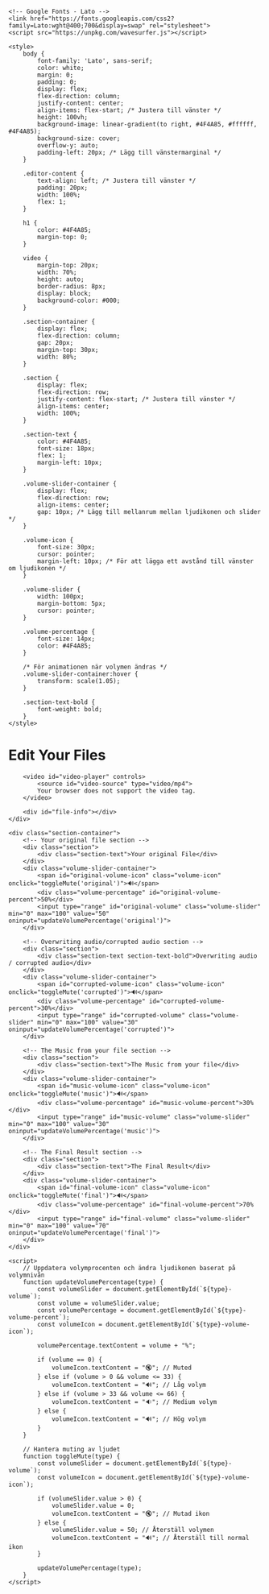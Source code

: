 <!DOCTYPE html>
<html lang="en">
<head>
    <meta charset="UTF-8">
    <meta name="viewport" content="width=device-width, initial-scale=1.0">
    <title>File Editor</title>

    <!-- Google Fonts - Lato -->
    <link href="https://fonts.googleapis.com/css2?family=Lato:wght@400;700&display=swap" rel="stylesheet">
    <script src="https://unpkg.com/wavesurfer.js"></script>

    <style>
        body {
            font-family: 'Lato', sans-serif;
            color: white;
            margin: 0;
            padding: 0;
            display: flex;
            flex-direction: column;
            justify-content: center;
            align-items: flex-start; /* Justera till vänster */
            height: 100vh;
            background-image: linear-gradient(to right, #4F4A85, #ffffff, #4F4A85);
            background-size: cover;
            overflow-y: auto;
            padding-left: 20px; /* Lägg till vänstermarginal */
        }

        .editor-content {
            text-align: left; /* Justera till vänster */
            padding: 20px;
            width: 100%;
            flex: 1;
        }

        h1 {
            color: #4F4A85;
            margin-top: 0;
        }

        video {
            margin-top: 20px;
            width: 70%;
            height: auto;
            border-radius: 8px;
            display: block;
            background-color: #000;
        }

        .section-container {
            display: flex;
            flex-direction: column;
            gap: 20px;
            margin-top: 30px;
            width: 80%;
        }

        .section {
            display: flex;
            flex-direction: row;
            justify-content: flex-start; /* Justera till vänster */
            align-items: center;
            width: 100%;
        }

        .section-text {
            color: #4F4A85;
            font-size: 18px;
            flex: 1;
            margin-left: 10px;
        }

        .volume-slider-container {
            display: flex;
            flex-direction: row;
            align-items: center;
            gap: 10px; /* Lägg till mellanrum mellan ljudikonen och slider */
        }

        .volume-icon {
            font-size: 30px;
            cursor: pointer;
            margin-left: 10px; /* För att lägga ett avstånd till vänster om ljudikonen */
        }

        .volume-slider {
            width: 100px;
            margin-bottom: 5px;
            cursor: pointer;
        }

        .volume-percentage {
            font-size: 14px;
            color: #4F4A85;
        }

        /* För animationen när volymen ändras */
        .volume-slider-container:hover {
            transform: scale(1.05);
        }

        .section-text-bold {
            font-weight: bold;
        }
    </style>
</head>
<body>
    <div class="editor-content">
        <h1>Edit Your Files</h1>

        <video id="video-player" controls>
            <source id="video-source" type="video/mp4">
            Your browser does not support the video tag.
        </video>

        <div id="file-info"></div>
    </div>

    <div class="section-container">
        <!-- Your original file section -->
        <div class="section">
            <div class="section-text">Your original File</div>
        </div>
        <div class="volume-slider-container">
            <span id="original-volume-icon" class="volume-icon" onclick="toggleMute('original')">🔊</span> 
            <div class="volume-percentage" id="original-volume-percent">50%</div>
            <input type="range" id="original-volume" class="volume-slider" min="0" max="100" value="50" oninput="updateVolumePercentage('original')">
        </div>

        <!-- Overwriting audio/corrupted audio section -->
        <div class="section">
            <div class="section-text section-text-bold">Overwriting audio / corrupted audio</div>
        </div>
        <div class="volume-slider-container">
            <span id="corrupted-volume-icon" class="volume-icon" onclick="toggleMute('corrupted')">🔊</span> 
            <div class="volume-percentage" id="corrupted-volume-percent">30%</div>
            <input type="range" id="corrupted-volume" class="volume-slider" min="0" max="100" value="30" oninput="updateVolumePercentage('corrupted')">
        </div>

        <!-- The Music from your file section -->
        <div class="section">
            <div class="section-text">The Music from your file</div>
        </div>
        <div class="volume-slider-container">
            <span id="music-volume-icon" class="volume-icon" onclick="toggleMute('music')">🔊</span> 
            <div class="volume-percentage" id="music-volume-percent">30%</div>
            <input type="range" id="music-volume" class="volume-slider" min="0" max="100" value="30" oninput="updateVolumePercentage('music')">
        </div>

        <!-- The Final Result section -->
        <div class="section">
            <div class="section-text">The Final Result</div>
        </div>
        <div class="volume-slider-container">
            <span id="final-volume-icon" class="volume-icon" onclick="toggleMute('final')">🔊</span> 
            <div class="volume-percentage" id="final-volume-percent">70%</div>
            <input type="range" id="final-volume" class="volume-slider" min="0" max="100" value="70" oninput="updateVolumePercentage('final')">
        </div>
    </div>

    <script>
        // Uppdatera volymprocenten och ändra ljudikonen baserat på volymnivån
        function updateVolumePercentage(type) {
            const volumeSlider = document.getElementById(`${type}-volume`);
            const volume = volumeSlider.value;
            const volumePercentage = document.getElementById(`${type}-volume-percent`);
            const volumeIcon = document.getElementById(`${type}-volume-icon`);

            volumePercentage.textContent = volume + "%";

            if (volume == 0) {
                volumeIcon.textContent = "🔇"; // Muted
            } else if (volume > 0 && volume <= 33) {
                volumeIcon.textContent = "🔊"; // Låg volym
            } else if (volume > 33 && volume <= 66) {
                volumeIcon.textContent = "🔉"; // Medium volym
            } else {
                volumeIcon.textContent = "🔊"; // Hög volym
            }
        }

        // Hantera muting av ljudet
        function toggleMute(type) {
            const volumeSlider = document.getElementById(`${type}-volume`);
            const volumeIcon = document.getElementById(`${type}-volume-icon`);

            if (volumeSlider.value > 0) {
                volumeSlider.value = 0;
                volumeIcon.textContent = "🔇"; // Mutad ikon
            } else {
                volumeSlider.value = 50; // Återställ volymen
                volumeIcon.textContent = "🔊"; // Återställ till normal ikon
            }

            updateVolumePercentage(type);
        }
    </script>
</body>
</html>
